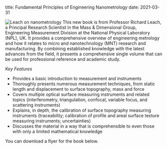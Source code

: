 title: Fundamental Principles of Engineering Nanometrology 
date: 2021-03-31

<!--break-->
![Leach on nanometrology]("/assets/images/LeachBookweb.jpg) This new book is from Professor Richard Leach, a Principal Research Scientist in the Mass & Dimensional Group, Engineering Measurement Division at the National Physical Laboratory (NPL), UK. It provides a comprehensive overview of engineering metrology and how it relates to micro and nanotechnology (MNT) research and manufacturing. By combining established knowledge with the latest advances from the field, it presents a comprehensive single volume that can be used for professional reference and academic study.  
  
*Key Features*  

* Provides a basic introduction to measurement and
instruments
* Thoroughly presents numerous measurement techniques,
from static length and displacement to surface topography, mass and force
* Covers multiple optical surface measuring instruments and related topics (interferometry, triangulation, confocal, variable focus, and scattering instruments)  
* Explains, in depth, the calibration of surface topography measuring instruments (traceability; calibration of profile and areal surface texture measuring instruments; uncertainties)  
* Discusses the material in a way that is comprehensible to even those with only a limited mathematical knowledge 

You can download  a flyer for the book below.